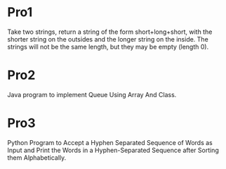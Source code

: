 # Pro1
Take two strings, return a string of the form short+long+short, with the shorter string on the outsides and the longer string on the inside. The strings will not be the same length, but they may be empty (length 0).

# Pro2
Java program to implement Queue Using Array And Class.

# Pro3
Python Program to Accept a Hyphen Separated Sequence of Words as Input and Print the Words in a Hyphen-Separated Sequence after Sorting them Alphabetically.
